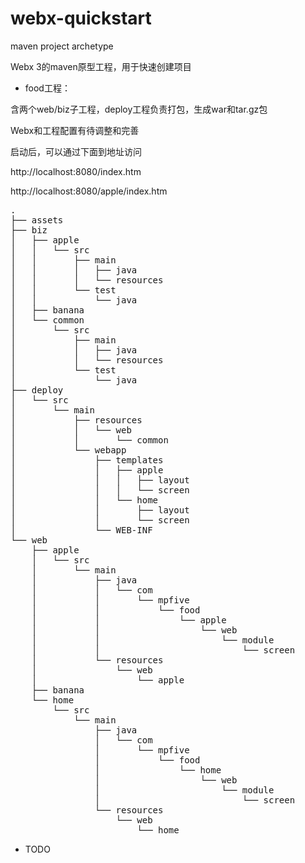 webx-quickstart
===============

maven project archetype

Webx 3的maven原型工程，用于快速创建项目

* food工程：

 含两个web/biz子工程，deploy工程负责打包，生成war和tar.gz包

 Webx和工程配置有待调整和完善

 启动后，可以通过下面到地址访问

 http://localhost:8080/index.htm

 http://localhost:8080/apple/index.htm
<pre>
.
├── assets
├── biz
│   ├── apple
│   │   └── src
│   │       ├── main
│   │       │   ├── java
│   │       │   └── resources
│   │       └── test
│   │           └── java
│   ├── banana
│   └── common
│       └── src
│           ├── main
│           │   ├── java
│           │   └── resources
│           └── test
│               └── java
├── deploy
│   └── src
│       └── main
│           ├── resources
│           │   └── web
│           │       └── common
│           └── webapp
│               ├── templates
│               │   ├── apple
│               │   │   ├── layout
│               │   │   └── screen
│               │   └── home
│               │       ├── layout
│               │       └── screen
│               └── WEB-INF
└── web
    ├── apple
    │   └── src
    │       └── main
    │           ├── java
    │           │   └── com
    │           │       └── mpfive
    │           │           └── food
    │           │               └── apple
    │           │                   └── web
    │           │                       └── module
    │           │                           └── screen
    │           └── resources
    │               └── web
    │                   └── apple
    ├── banana
    └── home
        └── src
            └── main
                ├── java
                │   └── com
                │       └── mpfive
                │           └── food
                │               └── home
                │                   └── web
                │                       └── module
                │                           └── screen
                └── resources
                    └── web
                        └── home
</pre>
* TODO

